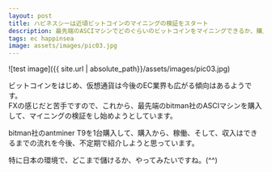 ```yaml
---
layout: post
title: ハピネスシーは近頃ビットコインのマイニングの検証をスタート
description: 最先端のASCIマシンでどのぐらいのビットコインをマイニングできるか、購入から検証の結果まで、今後報告します。
tags: ec happinsea
image: assets/images/pic03.jpg
---
```


![test image]({{ site.url | absolute_path}}/assets/images/pic03.jpg)

ビットコインをはじめ、仮想通貨は今後のEC業界も広がる傾向はあるようです。<br>
FXの感じだと苦手ですので、これから、最先端のbitman社のASCIマシンを購入して、マイニングの検証をし始めようとしています。

bitman社のantminer T9を1台購入して、購入から、稼働、そして、収入はできるまでの流れを今後、不定期で紹介しようと思っています。

特に日本の環境で、どこまで儲けるか、やってみたいですね。(^^)
